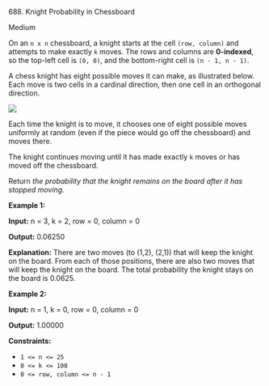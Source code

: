688\. Knight Probability in Chessboard

Medium

On an `n x n` chessboard, a knight starts at the cell `(row, column)` and attempts to make exactly `k` moves. The rows and columns are **0-indexed**, so the top-left cell is `(0, 0)`, and the bottom-right cell is `(n - 1, n - 1)`.

A chess knight has eight possible moves it can make, as illustrated below. Each move is two cells in a cardinal direction, then one cell in an orthogonal direction.

![](https://assets.leetcode.com/uploads/2018/10/12/knight.png)

Each time the knight is to move, it chooses one of eight possible moves uniformly at random (even if the piece would go off the chessboard) and moves there.

The knight continues moving until it has made exactly `k` moves or has moved off the chessboard.

Return _the probability that the knight remains on the board after it has stopped moving_.

**Example 1:**

**Input:** n = 3, k = 2, row = 0, column = 0

**Output:** 0.06250

**Explanation:** There are two moves (to (1,2), (2,1)) that will keep the knight on the board. From each of those positions, there are also two moves that will keep the knight on the board. The total probability the knight stays on the board is 0.0625.

**Example 2:**

**Input:** n = 1, k = 0, row = 0, column = 0

**Output:** 1.00000

**Constraints:**

*   `1 <= n <= 25`
*   `0 <= k <= 100`
*   `0 <= row, column <= n - 1`